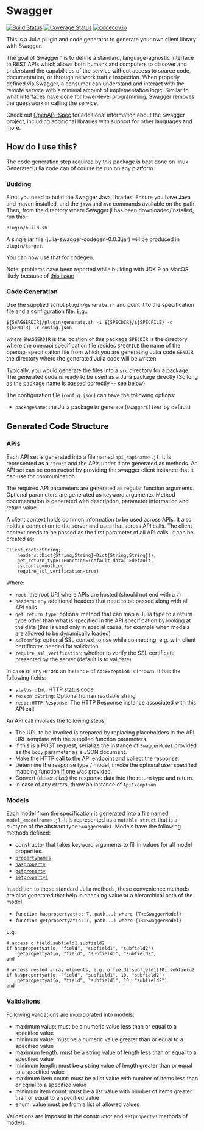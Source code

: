 # Swagger

[![Build Status](https://travis-ci.org/JuliaComputing/Swagger.jl.svg?branch=master)](https://travis-ci.org/JuliaComputing/Swagger.jl)
[![Coverage Status](https://coveralls.io/repos/JuliaComputing/Swagger.jl/badge.svg?branch=master&service=github)](https://coveralls.io/github/JuliaComputing/Swagger.jl?branch=master)
[![codecov.io](http://codecov.io/github/JuliaComputing/Swagger.jl/coverage.svg?branch=master)](http://codecov.io/github/JuliaComputing/Swagger.jl?branch=master)

This is a Julia plugin and code generator to generate your own client library with Swagger.

The goal of Swagger™ is to define a standard, language-agnostic interface to REST APIs which allows both humans and computers to discover and understand the capabilities of the service without access to source code, documentation, or through network traffic inspection. When properly defined via Swagger, a consumer can understand and interact with the remote service with a minimal amount of implementation logic. Similar to what interfaces have done for lower-level programming, Swagger removes the guesswork in calling the service.

Check out [OpenAPI-Spec](https://github.com/OAI/OpenAPI-Specification) for additional information about the Swagger project, including additional libraries with support for other languages and more.

## How do I use this?

The code generation step required by this package is best done on linux. Generated julia code can of course be run on any platform. 

### Building

First, you need to build the Swagger Java libraries. Ensure you have Java and maven installed, and the `java` and `mvn` commands available on the path. Then, from the directory where Swagger.jl has been downloaded/installed, run this:

```
plugin/build.sh
```

A single jar file (julia-swagger-codegen-0.0.3.jar) will be produced in `plugin/target`.

You can now use that for codegen.

Note: problems have been reported while building with JDK 9 on MacOS likely because of [this issue](https://bugs.eclipse.org/bugs/show_bug.cgi?id=534460)

### Code Generation

Use the supplied script `plugin/generate.sh` and point it to the specification file and a configuration file. E.g.:

```
${SWAGGERDIR}/plugin/generate.sh -i ${SPECDIR}/${SPECFILE} -o ${GENDIR} -c config.json
```
_where_
`SWAGGERDIR` is the location of this package
`SPECDIR` is the directory where the openapi specification file resides
`SPECFILE` the name of the openapi specification file from which you are generating Julia code
`GENDIR` the directory where the generated Julia code will be written

Typically, you would generate the files into a `src` directory for a package. The generated code is ready to be used as a Julia package directly (So long as the package name is passed correctly -- see below)

The configuration file (`config.json`) can have the following options:

- `packageName`: the Julia package to generate (`SwaggerClient` by default)

## Generated Code Structure

### APIs

Each API set is generated into a file named `api_<apiname>.jl`. It is represented as a `struct` and the APIs under it are generated as methods. An API set can be constructed by providing the
swagger client instance that it can use for communication.

The required API parameters are generated as regular function arguments. Optional parameters are generated as keyword arguments. Method 
documentation is generated with description, parameter information and return value.

A client context holds common information to be used across APIs. It also holds a connection to the server and uses that across API calls.
The client context needs to be passed as the first parameter of all API calls. It can be created as:

```
Client(root::String;
    headers::Dict{String,String}=Dict{String,String}(),
    get_return_type::Function=(default,data)->default,
    sslconfig=nothing,
    require_ssl_verification=true)
```

Where:

- `root`: the root URI where APIs are hosted (should not end with a `/`)
- `headers`: any additional headers that need to be passed along with all API calls
- `get_return_type`: optional method that can map a Julia type to a return type other than what is specified in the API specification by looking at the data (this is used only in special cases, for example when models are allowed to be dynamically loaded)
- `sslconfig`: optional SSL context to use while connecting, e.g. with client certificates needed for validation
- `require_ssl_verification`: whether to verify the SSL certificate presented by the server (default is to validate)

In case of any errors an instance of `ApiException` is thrown. It has the following fields:

- `status::Int`: HTTP status code
- `reason::String`: Optional human readable string
- `resp::HTTP.Response`: The HTTP Response instance associated with this API call


An API call involves the following steps:
- The URL to be invoked is prepared by replacing placeholders in the API URL template with the supplied function parameters.
- If this is a POST request, serialize the instance of `SwaggerModel` provided as the `body` parameter as a JSON document.
- Make the HTTP call to the API endpoint and collect the response.
- Determine the response type / model, invoke the optional user specified mapping function if one was provided.
- Convert (deserialize) the response data into the return type and return.
- In case of any errors, throw an instance of `ApiException`

### Models

Each model from the specification is generated into a file named `model_<modelname>.jl`. It is represented as a `mutable struct` that is a subtype of the abstract type `SwaggerModel`. Models have the following methods defined:

- constructor that takes keyword arguments to fill in values for all model properties.
- [`propertynames`](https://docs.julialang.org/en/v1/base/base/#Base.propertynames)
- [`hasproperty`](https://docs.julialang.org/en/v1/base/base/#Base.hasproperty)
- [`getproperty`](https://docs.julialang.org/en/v1/base/base/#Base.getproperty)
- [`setproperty!`](https://docs.julialang.org/en/v1/base/base/#Base.setproperty!)

In addition to these standard Julia methods, these convenience methods are also generated that help in checking value at a hierarchical path of the model.

- `function haspropertyat(o::T, path...) where {T<:SwaggerModel}`
- `function getpropertyat(o::T, path...) where {T<:SwaggerModel}`

E.g:

```
# access o.field.subfield1.subfield2
if haspropertyat(o, "field", "subfield1", "subfield2")
    getpropertyat(o, "field", "subfield1", "subfield2")
end

# access nested array elements, e.g. o.field2.subfield1[10].subfield2
if haspropertyat(o, "field", "subfield1", 10, "subfield2")
    getpropertyat(o, "field", "subfield1", 10, "subfield2")
end
```

### Validations

Following validations are incorporated into models:

- maximum value: must be a numeric value less than or equal to a specified value
- minimum value: must be a numeric value greater than or equal to a specified value
- maximum length: must be a string value of length less than or equal to a specified value
- minimum length: must be a string value of length greater than or equal to a specified value
- maximum item count: must be a list value with number of items less than or equal to a specified value
- minimum item count: must be a list value with number of items greater than or equal to a specified value
- enum: value must be from a list of allowed values

Validations are imposed in the constructor and `setproperty!` methods of models.
